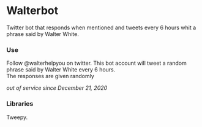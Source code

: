 # Walterbot

Twitter bot that responds when mentioned and tweets every 6 hours whit a phrase said by Walter White. 

### Use

Follow @walterhelpyou on twitter. This bot account will tweet a random phrase said by Walter White every 6 hours. \
The responses are given randomly

*out of service since December 21, 2020*

### Libraries

Tweepy.








